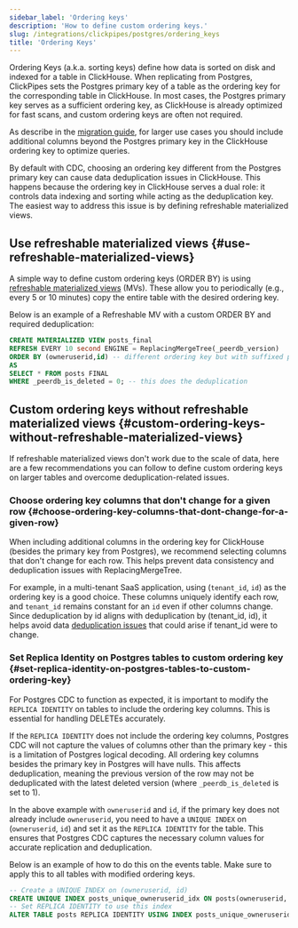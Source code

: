 ```yaml
---
sidebar_label: 'Ordering keys'
description: 'How to define custom ordering keys.'
slug: /integrations/clickpipes/postgres/ordering_keys
title: 'Ordering Keys'
---
```


Ordering Keys (a.k.a. sorting keys) define how data is sorted on disk and indexed for a table in ClickHouse. When replicating from Postgres, ClickPipes sets the Postgres primary key of a table as the ordering key for the corresponding table in ClickHouse. In most cases, the Postgres primary key serves as a sufficient ordering key, as ClickHouse is already optimized for fast scans, and custom ordering keys are often not required.

As describe in the [migration guide](/migrations/postgresql/data-modeling-techniques), for larger use cases you should include additional columns beyond the Postgres primary key in the ClickHouse ordering key to optimize queries. 

By default with CDC, choosing an ordering key different from the Postgres primary key can cause data deduplication issues in ClickHouse. This happens because the ordering key in ClickHouse serves a dual role: it controls data indexing and sorting while acting as the deduplication key. The easiest way to address this issue is by defining refreshable materialized views.

## Use refreshable materialized views {#use-refreshable-materialized-views}

A simple way to define custom ordering keys (ORDER BY) is using [refreshable materialized views](/materialized-view/refreshable-materialized-view) (MVs). These allow you to periodically (e.g., every 5 or 10 minutes) copy the entire table with the desired ordering key. 

Below is an example of a Refreshable MV with a custom ORDER BY and required deduplication:

```sql
CREATE MATERIALIZED VIEW posts_final
REFRESH EVERY 10 second ENGINE = ReplacingMergeTree(_peerdb_version)
ORDER BY (owneruserid,id) -- different ordering key but with suffixed postgres pkey
AS
SELECT * FROM posts FINAL 
WHERE _peerdb_is_deleted = 0; -- this does the deduplication
```

## Custom ordering keys without refreshable materialized views {#custom-ordering-keys-without-refreshable-materialized-views}

If refreshable materialized views don't work due to the scale of data, here are a few recommendations you can follow to define custom ordering keys on larger tables and overcome deduplication-related issues.

### Choose ordering key columns that don't change for a given row {#choose-ordering-key-columns-that-dont-change-for-a-given-row}

When including additional columns in the ordering key for ClickHouse (besides the primary key from Postgres), we recommend selecting columns that don't change for each row. This helps prevent data consistency and deduplication issues with ReplacingMergeTree.

For example, in a multi-tenant SaaS application, using (`tenant_id`, `id`) as the ordering key is a good choice. These columns uniquely identify each row, and `tenant_id` remains constant for an `id` even if other columns change. Since deduplication by id aligns with deduplication by (tenant_id, id), it helps avoid data [deduplication issues](https://docs.peerdb.io/mirror/ordering-key-different) that could arise if tenant_id were to change.

### Set Replica Identity on Postgres tables to custom ordering key {#set-replica-identity-on-postgres-tables-to-custom-ordering-key}

For Postgres CDC to function as expected, it is important to modify the `REPLICA IDENTITY` on tables to include the ordering key columns. This is essential for handling DELETEs accurately.

If the `REPLICA IDENTITY` does not include the ordering key columns, Postgres CDC will not capture the values of columns other than the primary key - this is a limitation of Postgres logical decoding. All ordering key columns besides the primary key in Postgres will have nulls. This affects deduplication, meaning the previous version of the row may not be deduplicated with the latest deleted version (where `_peerdb_is_deleted` is set to 1).

In the above example with `owneruserid` and `id`, if the primary key does not already include `owneruserid`, you need to have a `UNIQUE INDEX` on (`owneruserid`, `id`) and set it as the `REPLICA IDENTITY` for the table. This ensures that Postgres CDC captures the necessary column values for accurate replication and deduplication.

Below is an example of how to do this on the events table. Make sure to apply this to all tables with modified ordering keys.

```sql
-- Create a UNIQUE INDEX on (owneruserid, id)
CREATE UNIQUE INDEX posts_unique_owneruserid_idx ON posts(owneruserid, id);
-- Set REPLICA IDENTITY to use this index
ALTER TABLE posts REPLICA IDENTITY USING INDEX posts_unique_owneruserid_idx;
```
